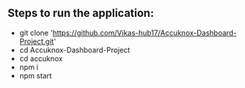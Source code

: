 ## Steps to run the application:
- git clone 'https://github.com/Vikas-hub17/Accuknox-Dashboard-Project.git'
- cd Accuknox-Dashboard-Project
- cd accuknox
- npm i
- npm start
